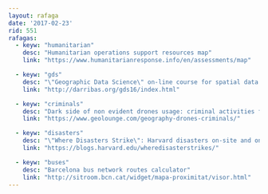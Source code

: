 ```yaml
---
layout: rafaga
date: '2017-02-23'
rid: 551
rafagas:
  - keyw: "humanitarian"
    desc: "Humanitarian operations support resources map"
    link: "https://www.humanitarianresponse.info/en/assessments/map"

  - keyw: "gds"
    desc: "\"Geographic Data Science\" on-line course for spatial data analysis"
    link: "http://darribas.org/gds16/index.html"

  - keyw: "criminals"
    desc: "Dark side of non evident drones usage: criminal activities future"
    link: "https://www.geolounge.com/geography-drones-criminals/"

  - keyw: "disasters"
    desc: "\"Where Disasters Strike\": Harvard disasters on-site and on-line exhibition"
    link: "https://blogs.harvard.edu/wheredisasterstrikes/"

  - keyw: "buses"
    desc: "Barcelona bus network routes calculator"
    link: "http://sitroom.bcn.cat/widget/mapa-proximitat/visor.html"
---
```

